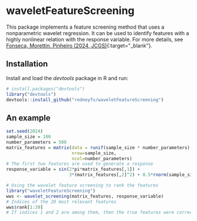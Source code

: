 # waveletFeatureScreening

This package implements a feature screening method that uses a nonparametric wavelet regression. 
It can be used to identify features with a highly nonlinear relation with the response variable.
For more details, see [Fonseca, Morettin, Pinheiro (2024, JCGS)](https://doi.org/10.1080/10618600.2024.2342984){:target="_blank"}.

## Installation

Install and load the _devtools_ package in R and run:
```R
# install.packages("devtools")
library("devtools")
devtools::install_github("rodneyfv/waveletFeatureScreening")
```
## An example

```R
set.seed(2024)
sample_size = 100
number_parameters = 500
matrix_features = matrix(data = runif(sample_size * number_parameters),
                         nrow=sample_size,
                         ncol=number_parameters)
# The first two features are used to generate a response
response_variable = sin(2*pi*matrix_features[,1]) +
                        3*(matrix_features[,2]^2) + 0.5*rnorm(sample_size)

# Using the wavelet feature screening to rank the features
library("waveletFeatureScreening")
wws <- wavelet_screening(matrix_features, response_variable)
# Indices of the 20 most relevant features
wws$rank[1:20]
# If indices 1 and 2 are among them, then the true features were correctly identified
```

